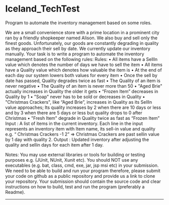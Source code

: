 # Iceland_TechTest
Program to automate the inventory management based on some roles.

We are a small convenience store with a prime location in a prominent city ran by a friendly
shopkeeper named Alison. We also buy and sell only the finest goods. Unfortunately, our goods are
constantly degrading in quality as they approach their sell by date. We currently update our
inventory manually.
Your task is to write a program to automate the inventory management based on the following
rules:
Rules:
• All items have a SellIn value which denotes the number of days we have to sell the item
• All items have a Quality value which denotes how valuable the item is
• At the end of each day our system lowers both values for every item
• Once the sell by date has passed, Quality degrades twice as fast
• The Quality of an item is never negative
• The Quality of an item is never more than 50
• "Aged Brie" actually increases in Quality the older it gets
• “Frozen Item” decreases in Quality by 1
• "Soap" never has to be sold or decreases in Quality
• "Christmas Crackers", like “Aged Brie”, increases in Quality as its SellIn value approaches; Its
quality increases by 2 when there are 10 days or less and by 3 when there are 5 days or less
but quality drops to 0 after Christmas
• "Fresh Item" degrade in Quality twice as fast as “Frozen Item”
Input : A list of items in the current inventory. Each line in the input represents an inventory item
with Item name, its sell-in value and quality e.g. “ Christmas Crackers -1 2” => Christmas Crackers
are past sellin value by 1 day with quality 2.
Output : Updated inventory after adjusting the quality and sellin days for each item after 1 day.

Notes:
You may use external libraries or tools for building or testing purposes e.g. (JUnit, NUnit, Xunit etc).
You should NOT use any executables (e.g. bat, class, cmd, exe, jar, jsp msi etc) in your submission.
We need to be able to build and run your program therefore, please submit your code on github as a
public repository and provide us a link to clone your repository. Your submission should contain the
source code and clear instructions on how to build, test and run the program (preferably a Readme).

--------------------------------------------------------------------------------------------------------------------------------

